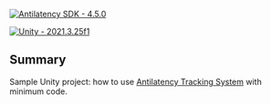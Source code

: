 [![Antilatency SDK - 4.5.0](https://img.shields.io/badge/Antilatency_SDK-4.5.0-acc435?style=for-the-badge)](https://developers.antilatency.com/Sdk/Configurator_en.html#{%22Libraries%22:{%22AltEnvironmentAdditionalMarkers%22:true,%22AltEnvironmentArbitrary2D%22:true,%22AltEnvironmentHorizontalGrid%22:true,%22AltEnvironmentPillars%22:true,%22AltEnvironmentSelector%22:true,%22AltTracking%22:true,%22Bracer%22:true,%22DeviceNetwork%22:true,%22HardwareExtensionInterface%22:true,%22IllumetryDisplay%22:false,%22RadioMetrics%22:true,%22StereoGlasses%22:false,%22StorageClient%22:true,%22TrackingAlignment%22:true,%22AltEnvironmentRectangle%22:true,%22AltEnvironmentSides%22:true,%22PhysicalConfigurableEnvironment%22:true},%22OS%22:{%22Android%22:{%22aar%22:true},%22Linux%22:{%22x86_64%22:true},%22WindowsDesktop%22:{%22x64%22:true,%22x86%22:true},%22WindowsUWP%22:{%22arm64-v8a%22:true,%22armeabi-v7a%22:true,%22x64%22:true}},%22Release%22:%224.5.0%22,%22Target%22:%22Unity%22,%22TargetSettings%22:{%22Components%22:{%22AltEnvironmentComponents%22:true,%22AltTrackingComponents%22:true,%22BracerComponents%22:true,%22DeviceNetworkComponents%22:true,%22StorageClientComponents%22:true},%22MathTypes%22:%22UnityEngine.Math%22,%22UnityComponents%22:true,%22UnityVersion%22:%222019.x-2021.x%22}})

[![Unity - 2021.3.25f1](https://img.shields.io/badge/Unity-2021.3.25f1-787777?style=for-the-badge&logo=unity)](https://unity3d.com/ru/unity/whats-new/2021.3.25)

## Summary
Sample Unity project: how to use [Antilatency Tracking System](https://antilatency.com/) with minimum code. 
